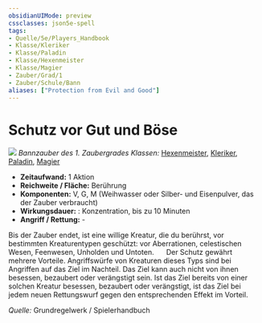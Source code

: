 ```yaml
---
obsidianUIMode: preview
cssclasses: json5e-spell
tags:
- Quelle/5e/Players_Handbook
- Klasse/Kleriker
- Klasse/Paladin
- Klasse/Hexenmeister
- Klasse/Magier
- Zauber/Grad/1
- Zauber/Schule/Bann
aliases: ["Protection from Evil and Good"]
---
```

# Schutz vor Gut und Böse
![](../../../99%20-%20Setup/Files/Bildersammlung/Symbolik/Bannzauber.webp#token)
*Bannzauber des 1. Zaubergrades*
*Klassen:* [Hexenmeister](../Charakteroptionen/Klassen/Hexenmeister.md), [Kleriker](../Charakteroptionen/Klassen/Kleriker.md), [Paladin](../Charakteroptionen/Klassen/Paladin.md), [Magier](../Charakteroptionen/Klassen/Magier.md)

- **Zeitaufwand:** 1 Aktion
- **Reichweite / Fläche:** Berührung
- **Komponenten:** V, G, M (Weihwasser oder Silber- und Eisenpulver, das der Zauber verbraucht)
- **Wirkungsdauer:** : Konzentration, bis zu 10 Minuten
- **Angriff / Rettung:** -

Bis der Zauber endet, ist eine willige Kreatur, die du berührst, vor bestimmten Kreaturentypen geschützt: vor Aberrationen, celestischen Wesen, Feenwesen, Unholden und Untoten. 
$\quad$ Der Schutz gewährt mehrere Vorteile. Angriffswürfe von Kreaturen dieses Typs sind bei Angriffen auf das Ziel im Nachteil. Das Ziel kann auch nicht von ihnen besessen, bezaubert oder verängstigt sein. Ist das Ziel bereits von einer solchen Kreatur besessen, bezaubert oder verängstigt, ist das Ziel bei jedem neuen Rettungswurf gegen den entsprechenden Effekt im Vorteil.

*Quelle:* Grundregelwerk / Spielerhandbuch